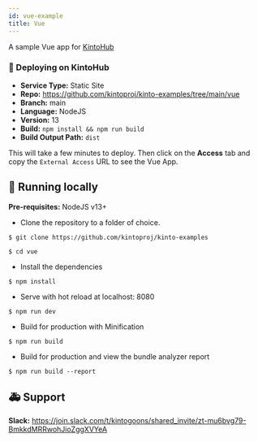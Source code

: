 ```yaml
---
id: vue-example
title: Vue
---
```


A sample Vue app for [KintoHub](https://kintohub.com)

### :rocket: Deploying on KintoHub

- **Service Type:** Static Site
- **Repo:** https://github.com/kintoproj/kinto-examples/tree/main/vue
- **Branch:** main
- **Language:** NodeJS
- **Version:** 13
- **Build:** `npm install && npm run build`
- **Build Output Path:** `dist`

This will take a few minutes to deploy. Then click on the **Access** tab and copy the `External Access` URL to see the Vue App.

## :hammer: Running locally

**Pre-requisites:** NodeJS v13+

- Clone the repository to a folder of choice.

```
$ git clone https://github.com/kintoproj/kinto-examples

$ cd vue
```

- Install the dependencies

```
$ npm install
```

- Serve with hot reload at localhost: 8080

```
$ npm run dev
```

- Build for production with Minification

```
$ npm run build
```

- Build for production and view the bundle analyzer report

```
$ npm run build --report
```

## :ambulance: Support

**Slack:** https://join.slack.com/t/kintogoons/shared_invite/zt-mu6bvg79-BmkkdMRRwohJioZggXVYeA
